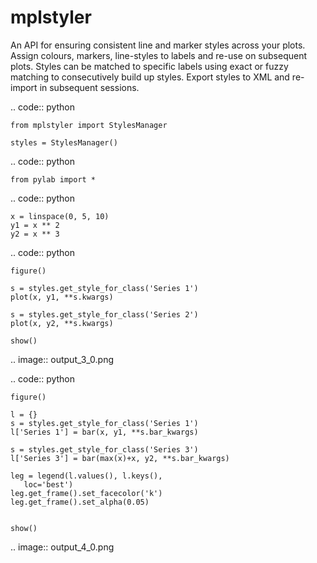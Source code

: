 mplstyler
=========

An API for ensuring consistent line and marker styles across your plots. Assign colours, markers, line-styles to labels and re-use on subsequent plots. Styles can be matched to specific labels using exact or fuzzy matching to consecutively build up styles. Export styles to XML and re-import in subsequent sessions.


.. code:: python

    from mplstyler import StylesManager
    
    styles = StylesManager()
.. code:: python

    from pylab import *
.. code:: python

    x = linspace(0, 5, 10)
    y1 = x ** 2
    y2 = x ** 3
.. code:: python

    figure()
    
    s = styles.get_style_for_class('Series 1')
    plot(x, y1, **s.kwargs)
    
    s = styles.get_style_for_class('Series 2')
    plot(x, y2, **s.kwargs)
    
    show()


.. image:: output_3_0.png


.. code:: python

    figure()
    
    l = {}
    s = styles.get_style_for_class('Series 1')
    l['Series 1'] = bar(x, y1, **s.bar_kwargs)
    
    s = styles.get_style_for_class('Series 3')
    l['Series 3'] = bar(max(x)+x, y2, **s.bar_kwargs)
    
    leg = legend(l.values(), l.keys(),
       loc='best') 
    leg.get_frame().set_facecolor('k')                      
    leg.get_frame().set_alpha(0.05)     
    
    
    show()


.. image:: output_4_0.png
